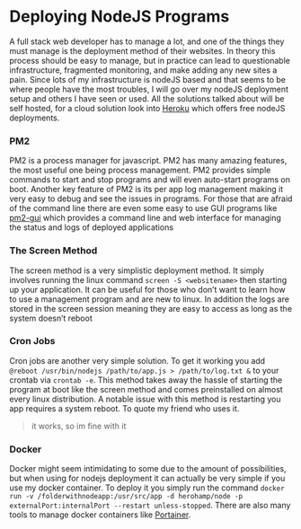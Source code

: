 # Deploying NodeJS Programs

A full stack web developer has to manage a lot, and one of the things they must manage is the deployment method of their websites. In theory this process should be easy to manage, but in practice can lead to questionable infrastructure, fragmented monitoring, and make adding any new sites a pain. Since lots of my infrastructure is nodeJS based and that seems to be where people have the most troubles, I will go over my nodeJS deployment setup and others I have seen or used. All the solutions talked about will be self hosted, for a cloud solution look into [Heroku](https://www.heroku.com/home) which offers free nodeJS deployments.

### PM2

PM2 is a process manager for javascript. PM2 has many amazing features, the most useful one being process management. PM2 provides simple commands to start and stop programs and will even auto-start programs on boot. Another key feature of PM2 is its per app log management making it very easy to debug and see the issues in programs. For those that are afraid of the command line there are even some easy to use GUI programs like [pm2-gui](https://github.com/Tjatse/pm2-gui) which provides a command line and web interface for managing the status and logs of deployed applications


### The Screen Method

The screen method is a very simplistic deployment method. It simply involves running the linux command `screen -S <websitename>` then starting up your application. It can be useful for those who don’t want to learn how to use a management program and are new to linux. In addition the logs are stored in the screen session meaning they are easy to access as long as the system doesn’t reboot

### Cron Jobs

Cron jobs are another very simple solution. To get it working you add `@reboot /usr/bin/nodejs /path/to/app.js > /path/to/log.txt &` to your crontab via `crontab -e`. This method takes away the hassle of starting the program at boot like the screen method and comes preinstalled on almost every linux distribution. A notable issue with this method is restarting you app requires a system reboot. To quote my friend who uses it.

>it works, so im fine with it


### Docker

Docker might seem intimidating to some due to the amount of possibilities, but when using for nodejs deployment it can actually be very simple if you use my docker container. To deploy it you simply run the command `docker run -v /folderwithnodeapp:/usr/src/app -d herohamp/node -p externalPort:internalPort --restart unless-stopped`. There are also many tools to manage docker containers like [Portainer](https://www.portainer.io/).


